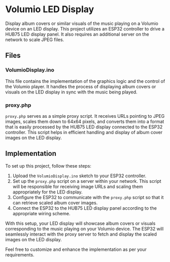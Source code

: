 # Volumio LED Display

Display album covers or similar visuals of the music playing on a Volumio device on an LED display. This project utilizes an ESP32 controller to drive a HUB75 LED display panel. It also requires an additional server on the network to scale JPEG files.

## Files

### VolumioDisplay.ino

This file contains the implementation of the graphics logic and the control of the Volumio player. It handles the process of displaying album covers or visuals on the LED display in sync with the music being played.

### proxy.php

`proxy.php` serves as a simple proxy script. It receives URLs pointing to JPEG images, scales them down to 64x64 pixels, and converts them into a format that is easily processed by the HUB75 LED display connected to the ESP32 controller. This script helps in efficient handling and display of album cover images on the LED display.

## Implementation

To set up this project, follow these steps:

1. Upload the `VolumioDisplay.ino` sketch to your ESP32 controller.
2. Set up the `proxy.php` script on a server within your network. This script will be responsible for receiving image URLs and scaling them appropriately for the LED display.
3. Configure the ESP32 to communicate with the `proxy.php` script so that it can retrieve scaled album cover images.
4. Connect the ESP32 to the HUB75 LED display panel according to the appropriate wiring scheme.

With this setup, your LED display will showcase album covers or visuals corresponding to the music playing on your Volumio device. The ESP32 will seamlessly interact with the proxy server to fetch and display the scaled images on the LED display.

Feel free to customize and enhance the implementation as per your requirements.


